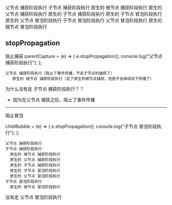 父节点 捕获阶段执行
子节点 捕获阶段执行
   原生的 根节点 捕获阶段执行
   原生的 父节点 捕获阶段执行
   原生的 子节点 捕获阶段执行
   原生的 子节点 冒泡阶段执行
   原生的 父节点 冒泡阶段执行
子节点 冒泡阶段执行
父节点 冒泡阶段执行
   原生的 根节点 冒泡阶段执行

## stopPropagation

阻止捕获
parentCapture = (e) => {
   e.stopPropagation();
   console.log("父节点 捕获阶段执行");
};

```console
父节点 捕获阶段执行（阻止了事件传播，不走子节点的捕获了）
   原生的 根节点 捕获阶段执行（走了原生的根节点捕获，但是不会继续向下传播了）
```

为什么没有走 子节点 捕获阶段执行？？

- 因为在父节点 捕获之后，阻止了事件传播

---
阻止冒泡

childBubble = (e) => {
   e.stopPropagation();
   console.log("子节点 冒泡阶段执行");
};

```console
父节点 捕获阶段执行
子节点 捕获阶段执行
  原生的 根节点 捕获阶段执行
  原生的 父节点 捕获阶段执行
  原生的 子节点 捕获阶段执行
  原生的 子节点 冒泡阶段执行
  原生的 父节点 冒泡阶段执行
子节点 冒泡阶段执行
  原生的 根节点 冒泡阶段执行
```

没有走 父节点 冒泡阶段执行

